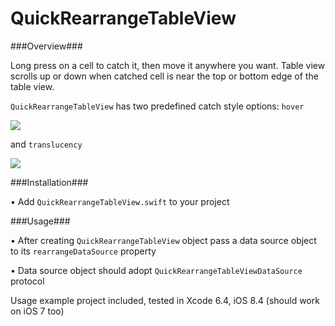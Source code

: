 # QuickRearrangeTableView

###Overview###

Long press on a cell to catch it, then move it anywhere you want. Table view scrolls up or down when catched cell is near the top or bottom edge of the table view.

```QuickRearrangeTableView``` has two predefined catch style options: ```hover```

![](https://cloud.githubusercontent.com/assets/8558017/8571784/5d9084f4-2591-11e5-8cc1-9a4011bc41dc.gif)

and ```translucency```

![](https://cloud.githubusercontent.com/assets/8558017/8571783/5d8ff2b4-2591-11e5-8110-ae945c43cccd.gif)

###Installation###

• Add ```QuickRearrangeTableView.swift``` to your project

###Usage###

• After creating ```QuickRearrangeTableView``` object pass a data source object to its ```rearrangeDataSource``` property

• Data source object should adopt ```QuickRearrangeTableViewDataSource``` protocol

Usage example project included, tested in Xcode 6.4, iOS 8.4 (should work on iOS 7 too)
